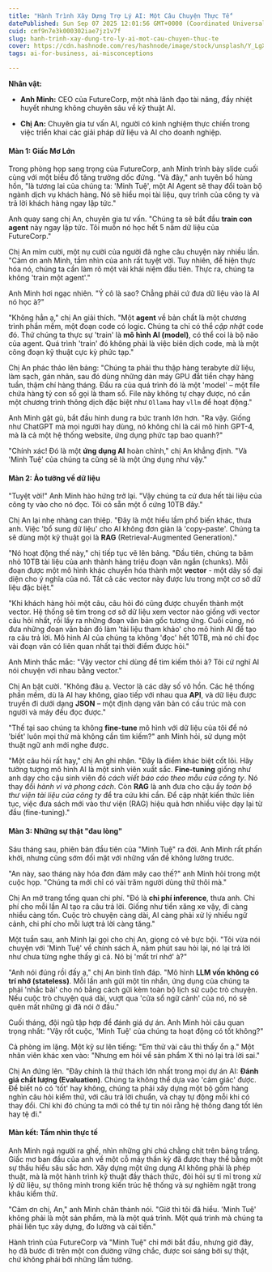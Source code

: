 ```yaml
---
title: "Hành Trình Xây Dựng Trợ Lý AI: Một Câu Chuyện Thực Tế"
datePublished: Sun Sep 07 2025 12:01:56 GMT+0000 (Coordinated Universal Time)
cuid: cmf9n7e3k000302iae7jz1v7f
slug: hanh-trinh-xay-dung-tro-ly-ai-mot-cau-chuyen-thuc-te
cover: https://cdn.hashnode.com/res/hashnode/image/stock/unsplash/Y_LgXwQEx2c/upload/9938767a88418267e7b0f0cc59dccdc1.jpeg
tags: ai-for-business, ai-misconceptions

---
```


**Nhân vật:**

* **Anh Minh:** CEO của FutureCorp, một nhà lãnh đạo tài năng, đầy nhiệt huyết nhưng không chuyên sâu về kỹ thuật AI.
    
* **Chị An:** Chuyên gia tư vấn AI, người có kinh nghiệm thực chiến trong việc triển khai các giải pháp dữ liệu và AI cho doanh nghiệp.
    

#### **Màn 1: Giấc Mơ Lớn**

Trong phòng họp sang trọng của FutureCorp, anh Minh trình bày slide cuối cùng với một biểu đồ tăng trưởng dốc đứng. "Và đây," anh tuyên bố hùng hồn, "là tương lai của chúng ta: 'Minh Tuệ', một AI Agent sẽ thay đổi toàn bộ ngành dịch vụ khách hàng. Nó sẽ hiểu mọi tài liệu, quy trình của công ty và trả lời khách hàng ngay lập tức."

Anh quay sang chị An, chuyên gia tư vấn. "Chúng ta sẽ bắt đầu **train con agent** này ngay lập tức. Tôi muốn nó học hết 5 năm dữ liệu của FutureCorp."

Chị An mỉm cười, một nụ cười của người đã nghe câu chuyện này nhiều lần. "Cảm ơn anh Minh, tầm nhìn của anh rất tuyệt vời. Tuy nhiên, để hiện thực hóa nó, chúng ta cần làm rõ một vài khái niệm đầu tiên. Thực ra, chúng ta không 'train một agent'."

Anh Minh hơi ngạc nhiên. "Ý cô là sao? Chẳng phải cứ đưa dữ liệu vào là AI nó học à?"

"Không hẳn ạ," chị An giải thích. "Một **agent** về bản chất là một chương trình phần mềm, một đoạn code có logic. Chúng ta chỉ có thể *cập nhật* code đó. Thứ chúng ta thực sự 'train' là **mô hình AI (model)**, có thể coi là bộ não của agent. Quá trình 'train' đó không phải là việc biên dịch code, mà là một công đoạn kỹ thuật cực kỳ phức tạp."

Chị An phác thảo lên bảng: "Chúng ta phải thu thập hàng terabyte dữ liệu, làm sạch, gán nhãn, sau đó dùng những dàn máy GPU đắt tiền chạy hàng tuần, thậm chí hàng tháng. Đầu ra của quá trình đó là một 'model' – một file chứa hàng tỷ con số gọi là tham số. File này không tự chạy được, nó cần một chương trình thông dịch đặc biệt như `Ollama` hay `vllm` để hoạt động."

Anh Minh gật gù, bắt đầu hình dung ra bức tranh lớn hơn. "Ra vậy. Giống như ChatGPT mà mọi người hay dùng, nó không chỉ là cái mô hình GPT-4, mà là cả một hệ thống website, ứng dụng phức tạp bao quanh?"

"Chính xác! Đó là một **ứng dụng AI** hoàn chỉnh," chị An khẳng định. "Và 'Minh Tuệ' của chúng ta cũng sẽ là một ứng dụng như vậy."

#### **Màn 2: Ảo tưởng về dữ liệu**

"Tuyệt vời!" Anh Minh hào hứng trở lại. "Vậy chúng ta cứ đưa hết tài liệu của công ty vào cho nó đọc. Tôi có sẵn một ổ cứng 10TB đây."

Chị An lại nhẹ nhàng can thiệp. "Đây là một hiểu lầm phổ biến khác, thưa anh. Việc 'bổ sung dữ liệu' cho AI không đơn giản là 'copy-paste'. Chúng ta sẽ dùng một kỹ thuật gọi là **RAG** (Retrieval-Augmented Generation)."

"Nó hoạt động thế này," chị tiếp tục vẽ lên bảng. "Đầu tiên, chúng ta băm nhỏ 10TB tài liệu của anh thành hàng triệu đoạn văn ngắn (chunks). Mỗi đoạn được một mô hình khác chuyển hóa thành một **vector** - một dãy số đại diện cho ý nghĩa của nó. Tất cả các vector này được lưu trong một cơ sở dữ liệu đặc biệt."

"Khi khách hàng hỏi một câu, câu hỏi đó cũng được chuyển thành một vector. Hệ thống sẽ tìm trong cơ sở dữ liệu xem vector nào giống với vector câu hỏi nhất, rồi lấy ra những đoạn văn bản gốc tương ứng. Cuối cùng, nó đưa những đoạn văn bản đó làm 'tài liệu tham khảo' cho mô hình AI để tạo ra câu trả lời. Mô hình AI của chúng ta không 'đọc' hết 10TB, mà nó chỉ đọc vài đoạn văn có liên quan nhất tại thời điểm được hỏi."

Anh Minh thắc mắc: "Vậy vector chỉ dùng để tìm kiếm thôi à? Tôi cứ nghĩ AI nói chuyện với nhau bằng vector."

Chị An bật cười. "Không đâu ạ. Vector là các dãy số vô hồn. Các hệ thống phần mềm, dù là AI hay không, giao tiếp với nhau qua **API**, và dữ liệu được truyền đi dưới dạng **JSON** – một định dạng văn bản có cấu trúc mà con người và máy đều đọc được."

"Thế tại sao chúng ta không **fine-tune** mô hình với dữ liệu của tôi để nó 'biết' luôn mọi thứ mà không cần tìm kiếm?" anh Minh hỏi, sử dụng một thuật ngữ anh mới nghe được.

"Một câu hỏi rất hay," chị An ghi nhận. "Đây là điểm khác biệt cốt lõi. Hãy tưởng tượng mô hình AI là một sinh viên xuất sắc. **Fine-tuning** giống như anh dạy cho cậu sinh viên đó *cách viết báo cáo theo mẫu của công ty*. Nó thay đổi *hành vi và phong cách*. Còn **RAG** là anh đưa cho cậu ấy *toàn bộ thư viện tài liệu của công ty* để tra cứu khi cần. Để cập nhật kiến thức liên tục, việc đưa sách mới vào thư viện (RAG) hiệu quả hơn nhiều việc dạy lại từ đầu (fine-tuning)."

#### **Màn 3: Những sự thật "đau lòng"**

Sáu tháng sau, phiên bản đầu tiên của "Minh Tuệ" ra đời. Anh Minh rất phấn khởi, nhưng cũng sớm đối mặt với những vấn đề không lường trước.

"An này, sao tháng này hóa đơn đám mây cao thế?" anh Minh hỏi trong một cuộc họp. "Chúng ta mới chỉ có vài trăm người dùng thử thôi mà."

Chị An mở trang tổng quan chi phí. "Đó là **chi phí inference**, thưa anh. Chi phí cho mỗi lần AI tạo ra câu trả lời. Giống như tiền xăng xe vậy, đi càng nhiều càng tốn. Cuộc trò chuyện càng dài, AI càng phải xử lý nhiều ngữ cảnh, chi phí cho mỗi lượt trả lời càng tăng."

Một tuần sau, anh Minh lại gọi cho chị An, giọng có vẻ bực bội. "Tôi vừa nói chuyện với 'Minh Tuệ' về chính sách A, năm phút sau hỏi lại, nó lại trả lời như chưa từng nghe thấy gì cả. Nó bị 'mất trí nhớ' à?"

"Anh nói đúng rồi đấy ạ," chị An bình tĩnh đáp. "Mô hình **LLM vốn không có trí nhớ (stateless)**. Mỗi lần anh gửi một tin nhắn, ứng dụng của chúng ta phải 'nhắc bài' cho nó bằng cách gửi kèm toàn bộ lịch sử cuộc trò chuyện. Nếu cuộc trò chuyện quá dài, vượt qua 'cửa sổ ngữ cảnh' của nó, nó sẽ quên mất những gì đã nói ở đầu."

Cuối tháng, đội ngũ tập hợp để đánh giá dự án. Anh Minh hỏi câu quan trọng nhất: "Vậy rốt cuộc, 'Minh Tuệ' của chúng ta hoạt động có tốt không?"

Cả phòng im lặng. Một kỹ sư lên tiếng: "Em thử vài câu thì thấy ổn ạ." Một nhân viên khác xen vào: "Nhưng em hỏi về sản phẩm X thì nó lại trả lời sai."

Chị An đứng lên. "Đây chính là thử thách lớn nhất trong mọi dự án AI: **Đánh giá chất lượng (Evaluation)**. Chúng ta không thể dựa vào 'cảm giác' được. Để biết nó có 'tốt' hay không, chúng ta phải xây dựng một bộ gồm hàng nghìn câu hỏi kiểm thử, với câu trả lời chuẩn, và chạy tự động mỗi khi có thay đổi. Chỉ khi đó chúng ta mới có thể tự tin nói rằng hệ thống đang tốt lên hay tệ đi."

#### **Màn kết: Tầm nhìn thực tế**

Anh Minh ngả người ra ghế, nhìn những ghi chú chằng chịt trên bảng trắng. Giấc mơ ban đầu của anh về một cỗ máy thần kỳ đã được thay thế bằng một sự thấu hiểu sâu sắc hơn. Xây dựng một ứng dụng AI không phải là phép thuật, mà là một hành trình kỹ thuật đầy thách thức, đòi hỏi sự tỉ mỉ trong xử lý dữ liệu, sự thông minh trong kiến trúc hệ thống và sự nghiêm ngặt trong khâu kiểm thử.

"Cảm ơn chị, An," anh Minh chân thành nói. "Giờ thì tôi đã hiểu. 'Minh Tuệ' không phải là một sản phẩm, mà là một quá trình. Một quá trình mà chúng ta phải liên tục xây dựng, đo lường và cải tiến."

Hành trình của FutureCorp và "Minh Tuệ" chỉ mới bắt đầu, nhưng giờ đây, họ đã bước đi trên một con đường vững chắc, được soi sáng bởi sự thật, chứ không phải bởi những lầm tưởng.